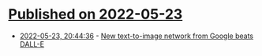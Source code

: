 # [Published on 2022-05-23](index.md)

* [2022-05-23, 20:44:36](https://news.ycombinator.com/item?id=31484562) - [New text-to-image network from Google beats DALL-E](https://gweb-research-imagen.appspot.com/)
